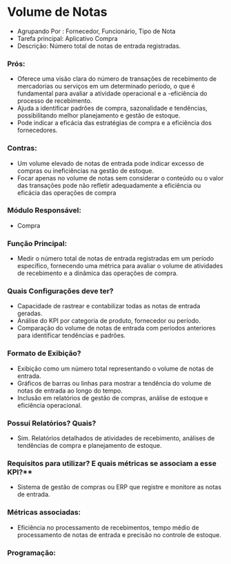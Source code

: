 # Volume de Notas
- Agrupando Por : Fornecedor, Funcionário, Tipo de Nota
- Tarefa principal: Aplicativo Compra
- Descrição: Número total de notas de entrada registradas.
### Prós:
- Oferece uma visão clara do número de transações de recebimento de mercadorias ou serviços em um determinado período, o que é fundamental para avaliar a atividade operacional e a -eficiência do processo de recebimento.
- Ajuda a identificar padrões de compra, sazonalidade e tendências, possibilitando melhor planejamento e gestão de estoque.
- Pode indicar a eficácia das estratégias de compra e a eficiência dos fornecedores.
### Contras:
- Um volume elevado de notas de entrada pode indicar excesso de compras ou ineficiências na gestão de estoque.
- Focar apenas no volume de notas sem considerar o conteúdo ou o valor das transações pode não refletir adequadamente a eficiência ou eficácia das operações de compra
### Módulo Responsável:
- Compra
### Função Principal:
- Medir o número total de notas de entrada registradas em um período específico, fornecendo uma métrica para avaliar o volume de atividades de recebimento e a dinâmica das operações de compra.
### Quais Configurações deve ter?
- Capacidade de rastrear e contabilizar todas as notas de entrada geradas.
- Análise do KPI por categoria de produto, fornecedor ou período.
- Comparação do volume de notas de entrada com períodos anteriores para identificar tendências e padrões.
### Formato de Exibição?
- Exibição como um número total representando o volume de notas de entrada.
- Gráficos de barras ou linhas para mostrar a tendência do volume de notas de entrada ao longo do tempo.
- Inclusão em relatórios de gestão de compras, análise de estoque e eficiência operacional.
### Possuí Relatórios? Quais?
- Sim. Relatórios detalhados de atividades de recebimento, análises de tendências de compra e planejamento de estoque.
### Requisitos para utilizar? E quais métricas se associam a esse KPI?**
- Sistema de gestão de compras ou ERP que registre e monitore as notas de entrada.
### Métricas associadas:
- Eficiência no processamento de recebimentos, tempo médio de processamento de notas de entrada e precisão no controle de estoque.
### Programação:

